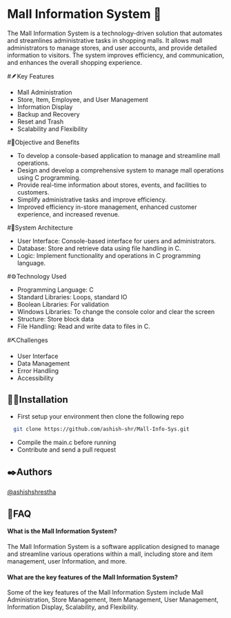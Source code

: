 
# Mall Information System 🏬

The Mall Information System is a technology-driven solution that automates and streamlines administrative tasks in shopping malls. It allows mall administrators to manage stores, and user accounts, and provide detailed information to visitors. The system improves efficiency, and communication, and enhances the overall shopping experience.


#🪶Key Features 

- Mall Administration
- Store, Item, Employee, and User Management
- Information Display
- Backup and Recovery
- Reset and Trash
- Scalability and Flexibility


#🎯Objective and Benefits 

- To develop a console-based application to manage and streamline mall operations.
- Design and develop a comprehensive system to manage mall operations using C programming.
- Provide real-time information about stores, events, and facilities to customers.
- Simplify administrative tasks and improve efficiency.
- Improved efficiency in-store management, enhanced customer experience, and increased revenue.


#🧊System Architecture 

- User Interface: Console-based interface for users and administrators.
- Database: Store and retrieve data using file handling in C.
- Logic: Implement functionality and operations in C programming language.


#⚙️Technology Used

- Programming Language: C
- Standard Libraries: Loops, standard IO
- Boolean Libraries: For validation
- Windows Libraries: To change the console color and clear the screen
- Structure: Store block data
- File Handling: Read and write data to files in C.


#⛏️Challenges

- User Interface
- Data Management
- Error Handling
- Accessibility


## 🏃‍♂️Installation 

- First setup your environment then clone the following repo

```bash
  git clone https://github.com/ashish-shr/Mall-Info-Sys.git
```
- Compile the main.c before running
- Contribute and send a pull request
    
    
## ✒️Authors 

[@ashishshrestha](https://github.com/ashish-shr/)


## 🤔FAQ 

#### What is the Mall Information System?

The Mall Information System is a software application designed to manage and streamline various operations within a mall, including store and item management, user Information, and more.

#### What are the key features of the Mall Information System?

Some of the key features of the Mall Information System include Mall Administration, Store Management, Item Management, User Management, Information Display, Scalability, and Flexibility.
